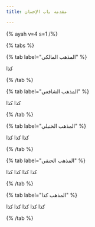```yaml
---
title: مقدمة باب الإحسان

---
```

  {% ayah v=4 s=1 /%}







{% tabs %}

{% tab label="المذهب المالكي" %}

كذا

{% /tab %}

{% tab label="المذهب الشافعي" %}

كذا كذا

{% /tab %}

{% tab label="المذهب الحنبلي" %} 

كذا كذا كذا

{% /tab %}

{% tab label="المذهب الحنفي" %} 

كذا كذا كذا كذا

{% /tab %}

{% tab label="المذهب كذا" %}

كذا كذا كذا كذا كذا

{% /tab %}


<!--stackedit_data:
eyJoaXN0b3J5IjpbLTQ0NjkyMjY3MSwxMDU4MzE3Njc4LDE2OT
EzNzEwMzIsLTExMjg3ODg3MjAsLTUxMzQzNzM3MCw0NDc0NTE3
MjJdfQ==
-->
